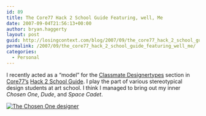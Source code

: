 ```yaml
---
id: 89
title: The Core77 Hack 2 School Guide Featuring, well, Me
date: 2007-09-04T21:56:13+00:00
author: bryan.haggerty
layout: post
guid: http://losingcontext.com/blog/2007/09/the_core77_hack_2_school_guide_featuring_well_me.php
permalink: /2007/09/the_core77_hack_2_school_guide_featuring_well_me/
categories:
  - Personal
---
```

I recently acted as a &#8220;model&#8221; for the [Classmate Designertypes](http://www.core77.com/hack2school/classmates.asp) section in [Core77&#8217;s](http://www.core77.com) [Hack 2 School Guide](http://www.core77.com/hack2school/). I play the part of various stereotypical design students at art school. I think I managed to bring out my inner _Chosen One_, _Dude_, and _Space Cadet_.

[<img src='http://bryanhaggerty.com/blog/wp-content/uploads/2007/09/me-core-hack2school.jpg' alt='The Chosen One designer' class="image-centered" />](http://www.core77.com/hack2school/classmates.asp)